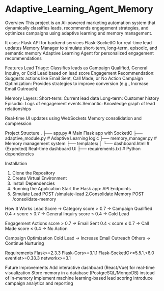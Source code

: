 # Adaptive_Learning_Agent_Memory
Overview
This project is an AI-powered marketing automation system that dynamically classifies leads, recommends engagement strategies, 
and optimizes campaigns using adaptive learning and memory management.

It uses:
Flask API for backend services
Flask-SocketIO for real-time lead updates
Memory Manager to simulate short-term, long-term, episodic, and semantic memory
Adaptive Learning Agent for personalized engagement recommendations

Features
Lead Triage: Classifies leads as Campaign Qualified, General Inquiry, or Cold Lead based on lead score
Engagement Recommendation: Suggests actions like Email Sent, Call Made, or No Action
Campaign Optimization: Provides strategies to improve conversion (e.g., Increase Email Outreach)

Memory Layers:
Short-term: Current lead data
Long-term: Customer history
Episodic: Logs of engagement events
Semantic: Knowledge graph of lead relationships

Real-time UI updates using WebSockets
Memory consolidation and compression

Project Structure
.
├── app.py               # Main Flask app with SocketIO
├── adaptive_module.py   # Adaptive Learning logic
├── memory_manager.py    # Memory management system
├── templates/
│   └── dashboard.html   # (Expected) Real-time dashboard UI
├── requirements.txt     # Python dependencies

Installation
1. Clone the Repository
2. Create Virtual Environment
3. Install Dependencies
4. Running the Application
Start the Flask app:
API Endpoints
1. Simulate Lead
POST /simulate-lead
2.Consolidate Memory
POST /consolidate-memory

How It Works
Lead Score → Category
score > 0.7 → Campaign Qualified
0.4 < score ≤ 0.7 → General Inquiry
score ≤ 0.4 → Cold Lead

Engagement Actions
score > 0.7 → Email Sent
0.4 < score ≤ 0.7 → Call Made
score ≤ 0.4 → No Action

Campaign Optimization
Cold Lead → Increase Email Outreach
Others → Continue Nurturing

Requirements
Flask>=2.3.3
Flask-Cors>=3.1.1
Flask-SocketIO>=5.5.1,<6.0
eventlet>=0.33.3
networkx>=3.1

Future Improvements
Add interactive dashboard (React/Vue) for real-time visualization
Store memory in a database (PostgreSQL/MongoDB) instead of in-memory
Implement machine learning-based lead scoring
Introduce campaign analytics and reporting
